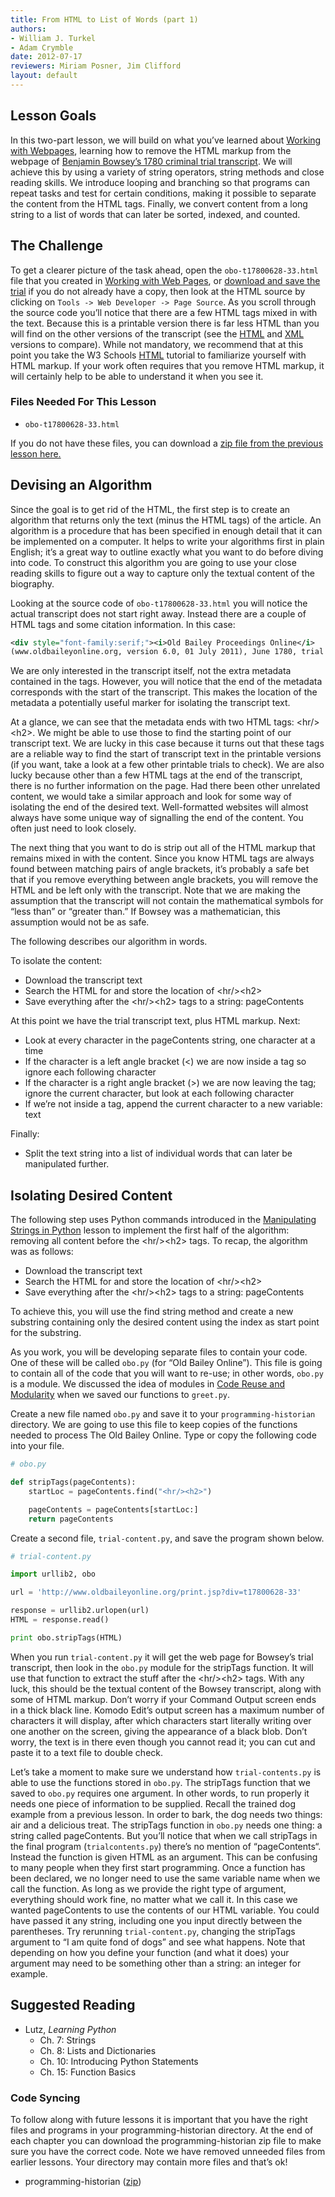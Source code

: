 ```yaml
---
title: From HTML to List of Words (part 1)
authors:
- William J. Turkel
- Adam Crymble
date: 2012-07-17
reviewers: Miriam Posner, Jim Clifford
layout: default
---
```


Lesson Goals
------------

In this two-part lesson, we will build on what you’ve learned about
[Working with Webpages][], learning how to remove the HTML markup from
the webpage of [Benjamin Bowsey’s 1780 criminal trial transcript][]. We
will achieve this by using a variety of string operators, string methods
and close reading skills. We introduce looping and branching so that
programs can repeat tasks and test for certain conditions, making it
possible to separate the content from the HTML tags. Finally, we convert
content from a long string to a list of words that can later be sorted,
indexed, and counted.

The Challenge
-------------

To get a clearer picture of the task ahead, open the
`obo-t17800628-33.html` file that you created in [Working with Web
Pages][Working with Webpages], or [download and save the trial][Benjamin
Bowsey’s 1780 criminal trial transcript] if you do not already have a
copy, then look at the HTML source by clicking on
`Tools -> Web Developer -> Page Source`. As you scroll through the
source code you’ll notice that there are a few HTML tags mixed in with
the text. Because this is a printable version there is far less HTML
than you will find on the other versions of the transcript (see the
[HTML][] and [XML][] versions to compare). While not mandatory, we
recommend that at this point you take the W3 Schools [HTML][1] tutorial
to familiarize yourself with HTML markup. If your work often requires
that you remove HTML markup, it will certainly help to be able to
understand it when you see it.

### Files Needed For This Lesson

-   `obo-t17800628-33.html`

If you do not have these files, you can download a [zip file from the
previous lesson here.][]

Devising an Algorithm
---------------------

Since the goal is to get rid of the HTML, the first step is to create an
algorithm that returns only the text (minus the HTML tags) of the
article. An algorithm is a procedure that has been specified in enough
detail that it can be implemented on a computer. It helps to write your
algorithms first in plain English; it’s a great way to outline exactly
what you want to do before diving into code. To construct this algorithm
you are going to use your close reading skills to figure out a way to
capture only the textual content of the biography.

Looking at the source code of `obo-t17800628-33.html` you will notice
the actual transcript does not start right away. Instead there are a
couple of HTML tags and some citation information. In this case:

``` xml
<div style="font-family:serif;"><i>Old Bailey Proceedings Online</i>
(www.oldbaileyonline.org, version 6.0, 01 July 2011), June 1780, trial of BENJAMIN BOWSEY (t17800628-33).<hr/><h2>BENJAMIN BOWSEY...
```

We are only interested in the transcript itself, not the extra metadata
contained in the tags. However, you will notice that the end of the
metadata corresponds with the start of the transcript. This makes the
location of the metadata a potentially useful marker for isolating the
transcript text.

At a glance, we can see that the metadata ends with two HTML tags:
\<hr/\>\<h2\>. We might be able to use those to find the starting point
of our transcript text. We are lucky in this case because it turns out
that these tags are a reliable way to find the start of transcript text
in the printable versions (if you want, take a look at a few other
printable trials to check). We are also lucky because other than a few
HTML tags at the end of the transcript, there is no further information
on the page. Had there been other unrelated content, we would take a
similar approach and look for some way of isolating the end of the
desired text. Well-formatted websites will almost always have some
unique way of signalling the end of the content. You often just need to
look closely.

The next thing that you want to do is strip out all of the HTML markup
that remains mixed in with the content. Since you know HTML tags are
always found between matching pairs of angle brackets, it’s probably a
safe bet that if you remove everything between angle brackets, you will
remove the HTML and be left only with the transcript. Note that we are
making the assumption that the transcript will not contain the
mathematical symbols for “less than” or “greater than.” If Bowsey was a
mathematician, this assumption would not be as safe.

The following describes our algorithm in words.

To isolate the content:

-   Download the transcript text
-   Search the HTML for and store the location of \<hr/\>\<h2\>
-   Save everything after the \<hr/\>\<h2\> tags to a string:
    pageContents

At this point we have the trial transcript text, plus HTML markup. Next:

-   Look at every character in the pageContents string, one character at
    a time
-   If the character is a left angle bracket (\<) we are now inside a
    tag so ignore each following character
-   If the character is a right angle bracket (\>) we are now leaving
    the tag; ignore the current character, but look at each following
    character
-   If we’re not inside a tag, append the current character to a new
    variable: text

Finally:

-   Split the text string into a list of individual words that can later
    be manipulated further.

Isolating Desired Content
-------------------------

The following step uses Python commands introduced in the [Manipulating
Strings in Python][] lesson to implement the first half of the
algorithm: removing all content before the \<hr/\>\<h2\> tags. To recap,
the algorithm was as follows:

-   Download the transcript text
-   Search the HTML for and store the location of \<hr/\>\<h2\>
-   Save everything after the \<hr/\>\<h2\> tags to a string:
    pageContents

To achieve this, you will use the find string method and create a new
substring containing only the desired content using the index as start
point for the substring.

As you work, you will be developing separate files to contain your code.
One of these will be called `obo.py` (for “Old Bailey Online”). This
file is going to contain all of the code that you will want to re-use;
in other words, `obo.py` is a module. We discussed the idea of modules
in [Code Reuse and Modularity][] when we saved our functions to
`greet.py`.

Create a new file named `obo.py` and save it to your
`programming-historian` directory. We are going to use this file to keep
copies of the functions needed to process The Old Bailey Online. Type or
copy the following code into your file.

``` python
# obo.py

def stripTags(pageContents):
    startLoc = pageContents.find("<hr/><h2>")

    pageContents = pageContents[startLoc:]
    return pageContents
```

Create a second file, `trial-content.py`, and save the program shown
below.

``` python
# trial-content.py

import urllib2, obo

url = 'http://www.oldbaileyonline.org/print.jsp?div=t17800628-33'

response = urllib2.urlopen(url)
HTML = response.read()

print obo.stripTags(HTML)
```

When you run `trial-content.py` it will get the web page for Bowsey’s
trial transcript, then look in the `obo.py` module for the stripTags
function. It will use that function to extract the stuff after the
\<hr/\>\<h2\> tags. With any luck, this should be the textual content of
the Bowsey transcript, along with some of HTML markup. Don’t worry if
your Command Output screen ends in a thick black line. Komodo Edit’s
output screen has a maximum number of characters it will display, after
which characters start literally writing over one another on the screen,
giving the appearance of a black blob. Don’t worry, the text is in there
even though you cannot read it; you can cut and paste it to a text file
to double check.

Let’s take a moment to make sure we understand how `trial-contents.py`
is able to use the functions stored in `obo.py`. The stripTags function
that we saved to `obo.py` requires one argument. In other words, to run
properly it needs one piece of information to be supplied. Recall the
trained dog example from a previous lesson. In order to bark, the dog
needs two things: air and a delicious treat. The stripTags function in
`obo.py` needs one thing: a string called pageContents. But you’ll
notice that when we call stripTags in the final program
(`trialcontents.py`) there’s no mention of “pageContents“. Instead the
function is given HTML as an argument. This can be confusing to many
people when they first start programming. Once a function has been
declared, we no longer need to use the same variable name when we call
the function. As long as we provide the right type of argument,
everything should work fine, no matter what we call it. In this case we
wanted pageContents to use the contents of our HTML variable. You could
have passed it any string, including one you input directly between the
parentheses. Try rerunning `trial-content.py`, changing the stripTags
argument to “I am quite fond of dogs” and see what happens. Note that
depending on how you define your function (and what it does) your
argument may need to be something other than a string: an integer for
example.

Suggested Reading
-----------------

-   Lutz, *Learning Python*
    -   Ch. 7: Strings
    -   Ch. 8: Lists and Dictionaries
    -   Ch. 10: Introducing Python Statements
    -   Ch. 15: Function Basics

### Code Syncing

To follow along with future lessons it is important that you have the
right files and programs in your programming-historian directory. At the
end of each chapter you can download the programming-historian zip file
to make sure you have the correct code. Note we have removed unneeded
files from earlier lessons. Your directory may contain more files and
that’s ok!

-   programming-historian ([zip][])

  [Working with Webpages]: ../lessons/working-with-web-pages
  [Benjamin Bowsey’s 1780 criminal trial transcript]: http://www.oldbaileyonline.org/print.jsp?div=t17800628-33
  [HTML]: http://www.oldbaileyonline.org/browse.jsp?id=t17800628-33-defend448&div=t17800628-33
  [XML]: http://www.oldbaileyonline.org/browse.jsp?foo=bar&path=sessionsPapers/17800628.xml&div=t17800628-33&xml=yes
  [1]: http://www.w3schools.com/html/
  [zip file from the previous lesson here.]: ../lessons/manipulating-strings-in-python#code-syncing
  [Manipulating Strings in Python]: ../lessons/manipulating-strings-in-python
  [Code Reuse and Modularity]: ../lessons/code-reuse-and-modularity
  [zip]: ../images/programming-historian2.zip
